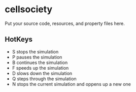 # cellsociety 

Put your source code, resources, and property files here.


## HotKeys
+ S stops the simulation
+ P pauses the simulation
+ B continues the simulation
+ F speeds up the simulation
+ D slows down the simulation
+ Q steps through the simulation
+ N stops the current simulation and oppens up a new one	